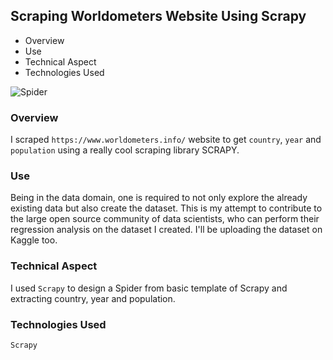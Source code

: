 ## Scraping Worldometers Website Using Scrapy

- Overview
- Use
- Technical Aspect
- Technologies Used

![Spider](https://miro.medium.com/max/960/1*QyYxFjR0QH1xWiClfjf-sQ.jpeg)

### Overview

I scraped `https://www.worldometers.info/` website to get `country`, `year` and `population` using a really cool scraping library SCRAPY.

### Use

Being in the data domain, one is required to not only explore the already existing data but also create the dataset.
This is my attempt to contribute to the large open source community of data scientists, who can perform their regression analysis on the dataset I created.
I'll be uploading the dataset on Kaggle too.

### Technical Aspect

I used `Scrapy` to design a Spider from basic template of Scrapy and extracting country, year and population.

### Technologies Used

`Scrapy`

